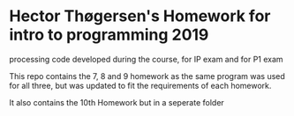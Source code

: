 # Hector Thøgersen's Homework for intro to programming 2019
processing code developed during the course, for IP exam and for P1 exam 

This repo contains the 7, 8 and 9 homework as the same program was used for all three, but was updated to fit the requirements of each homework.

It also contains the 10th Homework but in a seperate folder
